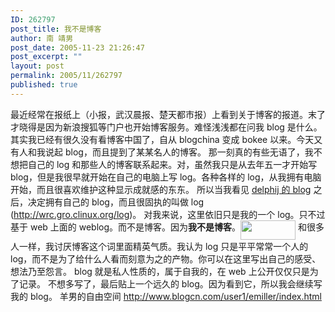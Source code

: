 ```yaml
---
ID: 262797
post_title: 我不是博客
author: 南 靖男
post_date: 2005-11-23 21:26:47
post_excerpt: ""
layout: post
permalink: 2005/11/262797
published: true
---
```

最近经常在报纸上（小报，武汉晨报、楚天都市报）上看到关于博客的报道。末了才晓得是因为新浪搜狐等门户也开始博客服务。难怪浅浅都在问我 blog 是什么。其实我已经有很久没有看博客中国了，自从 blogchina 变成 bokee 以来。今天又有人和我说起 blog，而且提到了某某名人的博客。
那一刻真的有些无语了，我不想把自己的 log 和那些人的博客联系起来。对，虽然我只是从去年五一才开始写 blog，但是我很早就开始在自己的电脑上写 log。各种各样的 log，从我拥有电脑开始，而且很喜欢维护这种显示成就感的东东。
所以当我看见 <a href="http://blog.delphij.net">delphij 的 blog</a> 之后，决定拥有自己的 blog，而且很固执的叫做 log (http://wrc.gro.clinux.org/log)。
对我来说，这里依旧只是我的一个 log。只不过基于 web 上面的 weblog。而不是博客。因为<strong>我不是博客</strong>。<a href="http://www.cnblog.org/imnotboke/"><img src="http://www.cnblog.org/imnotboke/imnotboke.gif" align="middle" height="31" width="88" /></a>
和很多人一样，我讨厌博客这个词里面精英气质。我认为 log 只是平平常常一个人的 log，而不是为了给什么人看而刻意为之的产物。你可以在这里写出自己的感受、想法乃至怨言。
blog 就是私人性质的，属于自我的，在 web 上公开仅仅只是为了记录。
不想多写了，最后贴上一个远久的 blog。因为看到它，所以我会继续写我的 blog。
羊男的自由空间 <a href="http://www.blogcn.com/user1/emiller/index.html">http://www.blogcn.com/user1/emiller/index.html</a>